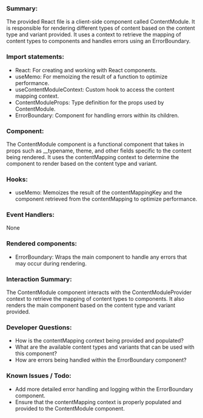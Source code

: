 ### Summary:
The provided React file is a client-side component called ContentModule. It is responsible for rendering different types of content based on the content type and variant provided. It uses a context to retrieve the mapping of content types to components and handles errors using an ErrorBoundary.

### Import statements:
- React: For creating and working with React components.
- useMemo: For memoizing the result of a function to optimize performance.
- useContentModuleContext: Custom hook to access the content mapping context.
- ContentModuleProps: Type definition for the props used by ContentModule.
- ErrorBoundary: Component for handling errors within its children.

### Component:
The ContentModule component is a functional component that takes in props such as __typename, theme, and other fields specific to the content being rendered. It uses the contentMapping context to determine the component to render based on the content type and variant.

### Hooks:
- useMemo: Memoizes the result of the contentMappingKey and the component retrieved from the contentMapping to optimize performance.

### Event Handlers:
None

### Rendered components:
- ErrorBoundary: Wraps the main component to handle any errors that may occur during rendering.

### Interaction Summary:
The ContentModule component interacts with the ContentModuleProvider context to retrieve the mapping of content types to components. It also renders the main component based on the content type and variant provided.

### Developer Questions:
- How is the contentMapping context being provided and populated?
- What are the available content types and variants that can be used with this component?
- How are errors being handled within the ErrorBoundary component?

### Known Issues / Todo:
- Add more detailed error handling and logging within the ErrorBoundary component.
- Ensure that the contentMapping context is properly populated and provided to the ContentModule component.